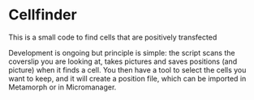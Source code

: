 # Cellfinder

This is a small code to find cells that are positively transfected

Development is ongoing but principle is simple: the script scans the coverslip you are looking at, takes pictures and saves positions (and picture) when it finds a cell. 
You then have a tool to select the cells you want to keep, and it will create a position file, which can be imported in Metamorph or in Micromanager. 
